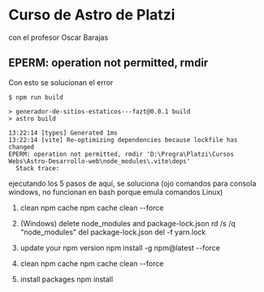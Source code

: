 # Curso de Astro de Platzi

con el profesor Oscar Barajas




## EPERM: operation not permitted, rmdir
Con esto se solucionan el error
```
$ npm run build

> generador-de-sitios-estaticos---fazt@0.0.1 build
> astro build

13:22:14 [types] Generated 1ms
13:22:14 [vite] Re-optimizing dependencies because lockfile has changed
EPERM: operation not permitted, rmdir 'D:\Progra\Platzi\Cursos Webs\Astro-Desarrollo-web\node_modules\.vite\deps'
  Stack trace:

```

ejecutando los 5 pasos de aquí, se soluciona (ojo comandos para consola windows, no funcionan en bash porque emula comandos Linux)

1) clean npm cache
npm cache clean --force

2) (Windows) delete node_modules and package-lock.json
rd /s /q "node_modules"
del package-lock.json
del -f yarn.lock

3) update your npm version
npm install -g npm@latest --force

4) clean npm cache
npm cache clean --force

5) install packages
npm install
